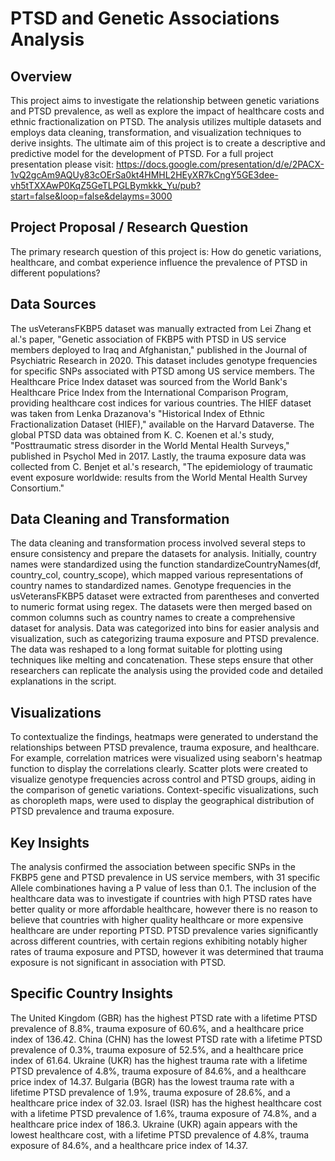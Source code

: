# PTSD and Genetic Associations Analysis

## Overview

This project aims to investigate the relationship between genetic variations and PTSD prevalence, as well as explore the impact of healthcare costs and ethnic fractionalization on PTSD. The analysis utilizes multiple datasets and employs data cleaning, transformation, and visualization techniques to derive insights. The ultimate aim of this project is to create a descriptive and predictive model for the development of PTSD. For a full project presentation please visit: https://docs.google.com/presentation/d/e/2PACX-1vQ2gcAm9AQUy83cOErSa0kt4HMHL2HEyXR7kCngY5GE3dee-vh5tTXXAwP0KqZ5GeTLPGLBymkkk_Yu/pub?start=false&loop=false&delayms=3000

## Project Proposal / Research Question

The primary research question of this project is: How do genetic variations, healthcare, and combat experience influence the prevalence of PTSD in different populations?

## Data Sources

The usVeteransFKBP5 dataset was manually extracted from Lei Zhang et al.'s paper, "Genetic association of FKBP5 with PTSD in US service members deployed to Iraq and Afghanistan," published in the Journal of Psychiatric Research in 2020. This dataset includes genotype frequencies for specific SNPs associated with PTSD among US service members. The Healthcare Price Index dataset was sourced from the World Bank's Healthcare Price Index from the International Comparison Program, providing healthcare cost indices for various countries. The HIEF dataset was taken from Lenka Drazanova's "Historical Index of Ethnic Fractionalization Dataset (HIEF)," available on the Harvard Dataverse. The global PTSD data was obtained from K. C. Koenen et al.'s study, "Posttraumatic stress disorder in the World Mental Health Surveys," published in Psychol Med in 2017. Lastly, the trauma exposure data was collected from C. Benjet et al.'s research, "The epidemiology of traumatic event exposure worldwide: results from the World Mental Health Survey Consortium."


## Data Cleaning and Transformation

The data cleaning and transformation process involved several steps to ensure consistency and prepare the datasets for analysis. Initially, country names were standardized using the function standardizeCountryNames(df, country_col, country_scope), which mapped various representations of country names to standardized names. Genotype frequencies in the usVeteransFKBP5 dataset were extracted from parentheses and converted to numeric format using regex. The datasets were then merged based on common columns such as country names to create a comprehensive dataset for analysis. Data was categorized into bins for easier analysis and visualization, such as categorizing trauma exposure and PTSD prevalence. The data was reshaped to a long format suitable for plotting using techniques like melting and concatenation. These steps ensure that other researchers can replicate the analysis using the provided code and detailed explanations in the script.

## Visualizations

To contextualize the findings, heatmaps were generated to understand the relationships between PTSD prevalence, trauma exposure, and healthcare. For example, correlation matrices were visualized using seaborn's heatmap function to display the correlations clearly. Scatter plots were created to visualize genotype frequencies across control and PTSD groups, aiding in the comparison of genetic variations. Context-specific visualizations, such as choropleth maps, were used to display the geographical distribution of PTSD prevalence and trauma exposure.

## Key Insights

The analysis confirmed the association between specific SNPs in the FKBP5 gene and PTSD prevalence in US service members, with 31 specific Allele combinationes having a P value of less than 0.1. The inclusion of the healthcare data was to investigate if countries with high PTSD rates have better quality or more affordable healthcare, however there is no reason to believe that countries with higher quality healthcare or more expensive healthcare are under reporting PTSD. PTSD prevalence varies significantly across different countries, with certain regions exhibiting notably higher rates of trauma exposure and PTSD, however it was determined that trauma exposure is not significant in association with PTSD.


## Specific Country Insights

The United Kingdom (GBR) has the highest PTSD rate with a lifetime PTSD prevalence of 8.8%, trauma exposure of 60.6%, and a healthcare price index of 136.42. China (CHN) has the lowest PTSD rate with a lifetime PTSD prevalence of 0.3%, trauma exposure of 52.5%, and a healthcare price index of 61.64. Ukraine (UKR) has the highest trauma rate with a lifetime PTSD prevalence of 4.8%, trauma exposure of 84.6%, and a healthcare price index of 14.37. Bulgaria (BGR) has the lowest trauma rate with a lifetime PTSD prevalence of 1.9%, trauma exposure of 28.6%, and a healthcare price index of 32.03. Israel (ISR) has the highest healthcare cost with a lifetime PTSD prevalence of 1.6%, trauma exposure of 74.8%, and a healthcare price index of 186.3. Ukraine (UKR) again appears with the lowest healthcare cost, with a lifetime PTSD prevalence of 4.8%, trauma exposure of 84.6%, and a healthcare price index of 14.37.

